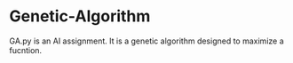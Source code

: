# Genetic-Algorithm

GA.py is an AI assignment. It is a genetic algorithm designed to maximize a fucntion.

